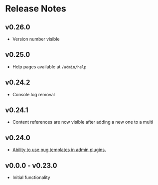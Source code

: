 # Release Notes

## v0.26.0

* Version number visible

## v0.25.0

* Help pages available at `/admin/help`

## v0.24.2

* Console.log removal

## v0.24.1

* Content references are now visible after adding a new one to a multi

## v0.24.0 

* [Ability to use pug templates in admin plugins.](http://docs.grasshopper.ws/concepts/plugins/)

## v0.0.0 - v0.23.0

* Initial functionality
